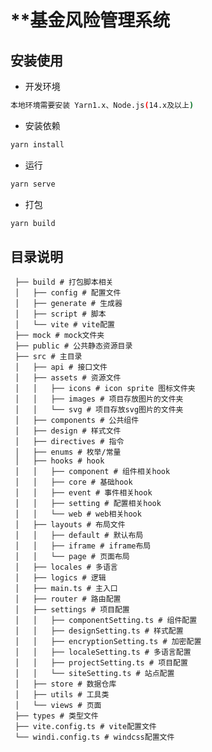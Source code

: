 
<h1>**基金风险管理系统</h1>
</div>

## 安装使用

- 开发环境
```bash
本地环境需要安装 Yarn1.x、Node.js(14.x及以上) 
```
- 安装依赖

```bash
yarn install
```

- 运行

```bash
yarn serve
```

- 打包

```bash
yarn build
```

## 目录说明
     ├── build # 打包脚本相关
     │   ├── config # 配置文件
     │   ├── generate # 生成器
     │   ├── script # 脚本
     │   └── vite # vite配置
     ├── mock # mock文件夹
     ├── public # 公共静态资源目录
     ├── src # 主目录
     │   ├── api # 接口文件
     │   ├── assets # 资源文件
     │   │   ├── icons # icon sprite 图标文件夹
     │   │   ├── images # 项目存放图片的文件夹
     │   │   └── svg # 项目存放svg图片的文件夹
     │   ├── components # 公共组件
     │   ├── design # 样式文件
     │   ├── directives # 指令
     │   ├── enums # 枚举/常量
     │   ├── hooks # hook
     │   │   ├── component # 组件相关hook
     │   │   ├── core # 基础hook
     │   │   ├── event # 事件相关hook
     │   │   ├── setting # 配置相关hook
     │   │   └── web # web相关hook
     │   ├── layouts # 布局文件
     │   │   ├── default # 默认布局
     │   │   ├── iframe # iframe布局
     │   │   └── page # 页面布局
     │   ├── locales # 多语言
     │   ├── logics # 逻辑
     │   ├── main.ts # 主入口
     │   ├── router # 路由配置
     │   ├── settings # 项目配置
     │   │   ├── componentSetting.ts # 组件配置
     │   │   ├── designSetting.ts # 样式配置
     │   │   ├── encryptionSetting.ts # 加密配置
     │   │   ├── localeSetting.ts # 多语言配置
     │   │   ├── projectSetting.ts # 项目配置
     │   │   └── siteSetting.ts # 站点配置
     │   ├── store # 数据仓库
     │   ├── utils # 工具类
     │   └── views # 页面
     ├── types # 类型文件
     ├── vite.config.ts # vite配置文件
     └── windi.config.ts # windcss配置文件
     